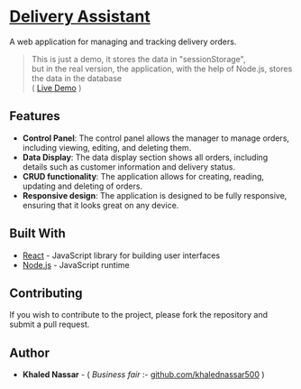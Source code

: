 # [ Delivery Assistant](https://khalednassar500.github.io/delivery-assistant/)

A web application for managing and tracking delivery orders.

> This is just a demo, it stores the data in "sessionStorage", <br />but in the real version, the application, with the help of Node.js, stores the data in the database <br />( [Live Demo](https://khalednassar500.github.io/delivery-assistant/) )

## Features
- **Control Panel**: The control panel allows the manager to manage orders, including viewing, editing, and deleting them.
- **Data Display**: The data display section shows all orders, including details such as customer information and delivery status.
- **CRUD functionality**: The application allows for creating, reading, updating and deleting of orders.
- **Responsive design**: The application is designed to be fully responsive, ensuring that it looks great on any device.

## Built With

- [React](https://reactjs.org/) - JavaScript library for building user interfaces
- [Node.js](https://nodejs.org/) - JavaScript runtime

## Contributing

If you wish to contribute to the project, please fork the repository and submit a pull request.

## Author

- **Khaled Nassar** - ( *Business fair* :- [github.com/khalednassar500](https://github.com/khalednassar500/) )
